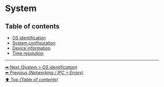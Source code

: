 # System

## Table of contents

- [OS identification](os_identification.md)
- [System configuration](system_configuration.md)
- [Device information](device_information.md)
- [Time resolution](time_resolution.md)

<hr>

[➡ Next _(System > OS identification)_](os_identification.md)<br>
[⬅️ Previous _(Networking / IPC > Errors)_](../networking_ipc/errors.md)<br>
[⬆️ Top _(Table of contents)_](../../README.md#table-of-contents)<br>
